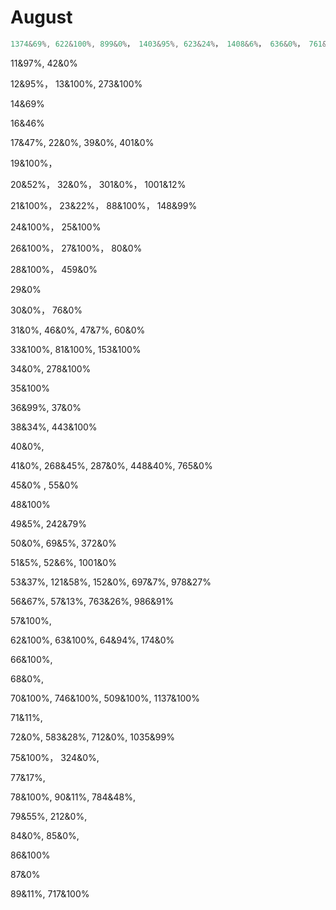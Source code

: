# August

```java
1374&69%, 622&100%, 899&0%， 1403&95%, 623&24%， 1408&6%， 636&0%， 761&0%， 1413&100%， 1302&53%， 1224&0%, 1450&100%, 654&75%, 1455&100%, 655&0%， 782&0%, 1460&77%, 659&41%,
```

11&97%, 42&0%

12&95%， 13&100%, 273&100%

14&69%

16&46%

17&47%,  22&0%,  39&0%, 401&0%

19&100%，

20&52%， 32&0%， 301&0%， 1001&12%

21&100%， 23&22%， 88&100%， 148&99%

24&100%， 25&100%

26&100%， 27&100%， 80&0%

28&100%， 459&0%

29&0%

30&0%， 76&0%

31&0%,  	46&0%,	 47&7%, 	60&0%

33&100%, 	81&100%, 	153&100%

34&0%, 	278&100%

35&100%

36&99%, 	37&0%

38&34%, 	443&100%

40&0%,  

41&0%,   268&45%, 	 287&0%, 	448&40%,	 765&0%

45&0%   , 55&0%

48&100%

49&5%,	 242&79%

50&0%,	  69&5%,	372&0%

51&5%,	 52&6%,	1001&0%

53&37%,	121&58%,	152&0%,	697&7%,	978&27%

56&67%,	57&13%,	763&26%,	986&91%

57&100%,	

62&100%,	63&100%,	64&94%,	174&0%

66&100%,	

68&0%,	

70&100%,	746&100%,	509&100%,	1137&100%

71&11%,	

72&0%,	583&28%,	712&0%,	1035&99%

75&100%，	324&0%,

77&17%,	

78&100%,	90&11%,	784&48%,

79&55%,	212&0%,

84&0%,	85&0%,

86&100%

87&0%

89&11%,	717&100%

